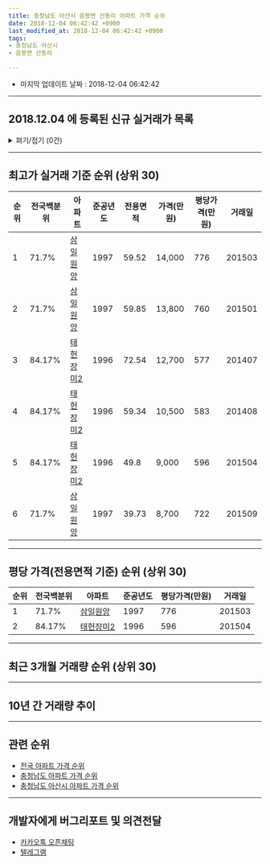 ```yaml
---
title: 충청남도 아산시 음봉면 산동리 아파트 가격 순위
date: 2018-12-04 06:42:42 +0900
last_modified_at: 2018-12-04 06:42:42 +0900
tags:
- 충청남도 아산시
- 음봉면 산동리

---
```


* 마지막 업데이트 날짜 : 2018-12-04 06:42:42

---

## 2018.12.04 에 등록된 신규 실거래가 목록

<details>
<summary>펴기/접기 (0건)</summary>
<div markdown="1">

|아파트|전국백분위|준공년도|전용면적|가격(만원)|평당가격(만원)|거래일|
|---|---|---|---|---|---|---|
|없음|||||||


</div>
</details>

---

## 최고가 실거래 기준 순위 (상위 30)


|순위|전국백분위|아파트|준공년도|전용면적|가격(만원)|평당가격(만원)|거래일|
|---|---|---|---|---|---|---|---|
|1|71.7%|[삼일원앙](https://search.naver.com/search.naver?query=%EC%B6%A9%EC%B2%AD%EB%82%A8%EB%8F%84+%EC%95%84%EC%82%B0%EC%8B%9C+%EC%9D%8C%EB%B4%89%EB%A9%B4+%EC%82%B0%EB%8F%99%EB%A6%AC+%EC%82%BC%EC%9D%BC%EC%9B%90%EC%95%99)|1997|59.52|14,000|776|201503|
|2|71.7%|[삼일원앙](https://search.naver.com/search.naver?query=%EC%B6%A9%EC%B2%AD%EB%82%A8%EB%8F%84+%EC%95%84%EC%82%B0%EC%8B%9C+%EC%9D%8C%EB%B4%89%EB%A9%B4+%EC%82%B0%EB%8F%99%EB%A6%AC+%EC%82%BC%EC%9D%BC%EC%9B%90%EC%95%99)|1997|59.85|13,800|760|201501|
|3|84.17%|[태헌장미2](https://search.naver.com/search.naver?query=%EC%B6%A9%EC%B2%AD%EB%82%A8%EB%8F%84+%EC%95%84%EC%82%B0%EC%8B%9C+%EC%9D%8C%EB%B4%89%EB%A9%B4+%EC%82%B0%EB%8F%99%EB%A6%AC+%ED%83%9C%ED%97%8C%EC%9E%A5%EB%AF%B82)|1996|72.54|12,700|577|201407|
|4|84.17%|[태헌장미2](https://search.naver.com/search.naver?query=%EC%B6%A9%EC%B2%AD%EB%82%A8%EB%8F%84+%EC%95%84%EC%82%B0%EC%8B%9C+%EC%9D%8C%EB%B4%89%EB%A9%B4+%EC%82%B0%EB%8F%99%EB%A6%AC+%ED%83%9C%ED%97%8C%EC%9E%A5%EB%AF%B82)|1996|59.34|10,500|583|201408|
|5|84.17%|[태헌장미2](https://search.naver.com/search.naver?query=%EC%B6%A9%EC%B2%AD%EB%82%A8%EB%8F%84+%EC%95%84%EC%82%B0%EC%8B%9C+%EC%9D%8C%EB%B4%89%EB%A9%B4+%EC%82%B0%EB%8F%99%EB%A6%AC+%ED%83%9C%ED%97%8C%EC%9E%A5%EB%AF%B82)|1996|49.8|9,000|596|201504|
|6|71.7%|[삼일원앙](https://search.naver.com/search.naver?query=%EC%B6%A9%EC%B2%AD%EB%82%A8%EB%8F%84+%EC%95%84%EC%82%B0%EC%8B%9C+%EC%9D%8C%EB%B4%89%EB%A9%B4+%EC%82%B0%EB%8F%99%EB%A6%AC+%EC%82%BC%EC%9D%BC%EC%9B%90%EC%95%99)|1997|39.73|8,700|722|201509|


---

## 평당 가격(전용면적 기준) 순위 (상위 30)


|순위|전국백분위|아파트|준공년도|평당가격(만원)|거래일|
|---|---|---|---|---|---|
|1|71.7%|[삼일원앙](https://search.naver.com/search.naver?query=%EC%B6%A9%EC%B2%AD%EB%82%A8%EB%8F%84+%EC%95%84%EC%82%B0%EC%8B%9C+%EC%9D%8C%EB%B4%89%EB%A9%B4+%EC%82%B0%EB%8F%99%EB%A6%AC+%EC%82%BC%EC%9D%BC%EC%9B%90%EC%95%99)|1997|776|201503|
|2|84.17%|[태헌장미2](https://search.naver.com/search.naver?query=%EC%B6%A9%EC%B2%AD%EB%82%A8%EB%8F%84+%EC%95%84%EC%82%B0%EC%8B%9C+%EC%9D%8C%EB%B4%89%EB%A9%B4+%EC%82%B0%EB%8F%99%EB%A6%AC+%ED%83%9C%ED%97%8C%EC%9E%A5%EB%AF%B82)|1996|596|201504|


---

## 최근 3개월 거래량 순위 (상위 30)


<div style="width:100%;">
    <canvas id="deal_count_ranking" height="250"></canvas>
</div>


<script>
new Chart(document.getElementById("deal_count_ranking"), {
    type: 'horizontalBar',
    data: {
        labels: ['삼일원앙'],
        datasets: [{
            label: '실거래 수',
            data: [13],
            borderColor: "rgba(255, 0, 128, 1)",
            backgroundColor: "rgba(255, 0, 128, 0.5)",
            fill: false,
        }]
    },
    options: {
        responsive: true,
        title: {
            display: true,
            text: '최근 3개월 거래량 순위'
        },
        tooltips: {
            mode: 'index',
            intersect: false,
            callbacks: {
                title: function(tooltipItems, data) {
                    return "실거래 수:";
                },
                label: function(tooltipItem, data) {
                    return data.labels[tooltipItem.index] + ": " + tooltipItem.xLabel;
                }
            }
        },
        hover: {
            mode: 'nearest',
            intersect: true
        },
        scales: {
            xAxes: [{
                display: true,
                scaleLabel: {
                    display: true,
                    labelString: '실거래 수'
                },
                ticks: {
                    suggestedMin: 0,
                }
            }],
            yAxes: [{
                display: true,
                ticks: {
                    autoSkip: false,
                    callback: function(value, index, values) {
                        if (value.length > 15)
                            return value.substr(0, 13) + "...";
                        else
                            return value;
                    }
                },
                scaleLabel: {
                    display: false,
                }
            }]
        }
    }
});

</script>


---

## 10년 간 거래량 추이


<div style="width:100%;">
    <canvas id="deal_progress" height="250"></canvas>
</div>

<script>
new Chart(document.getElementById("deal_progress"), {
    type: 'line',
    data: {
        labels: ['200812','200901','200902','200903','200904','200905','200906','200907','200908','200909','200910','200911','200912','201001','201002','201003','201004','201005','201006','201007','201008','201009','201010','201011','201012','201101','201102','201103','201104','201105','201106','201107','201108','201109','201110','201111','201112','201201','201202','201203','201204','201205','201206','201207','201208','201209','201210','201211','201212','201301','201302','201303','201304','201305','201306','201307','201308','201309','201310','201311','201312','201401','201402','201403','201404','201405','201406','201407','201408','201409','201410','201411','201412','201501','201502','201503','201504','201505','201506','201507','201508','201509','201510','201511','201512','201601','201602','201603','201604','201605','201606','201607','201608','201609','201610','201611','201612','201701','201702','201703','201704','201705','201706','201707','201708','201709','201710','201711','201712','201801','201802','201803','201804','201805','201806','201807','201808','201809','201810','201811','201812'],
        datasets: [{
            label: '실거래 수',
            pointRadius: 1,
            data: [8, 8, 13, 14, 9, 7, 13, 10, 5, 6, 12, 13, 11, 14, 16, 21, 9, 12, 13, 20, 17, 8, 25, 21, 20, 28, 22, 25, 18, 13, 21, 17, 25, 11, 15, 17, 19, 17, 26, 19, 17, 11, 14, 11, 11, 19, 18, 8, 11, 10, 7, 21, 13, 22, 11, 8, 13, 13, 12, 16, 24, 10, 23, 17, 16, 25, 16, 13, 14, 27, 27, 13, 11, 16, 15, 25, 12, 16, 13, 7, 15, 10, 17, 7, 12, 10, 7, 8, 18, 5, 9, 10, 18, 12, 9, 8, 13, 5, 7, 12, 11, 9, 35, 29, 8, 7, 6, 11, 9, 7, 9, 14, 8, 4, 4, 6, 8, 4, 3, 10, 0],
            borderColor: "rgba(255, 201, 14, 1)",
            backgroundColor: "rgba(255, 201, 14, 0.5)",
            fill: true,
        }]
    },
    options: {
        responsive: true,
        title: {
            display: true,
            text: '10년간 거래량 추이'
        },
        tooltips: {
            mode: 'index',
            intersect: false,
        },
        hover: {
            mode: 'nearest',
            intersect: true
        },
        scales: {
            xAxes: [{
                display: true,
                scaleLabel: {
                    display: true,
                    labelString: '년/월'
                }
            }],
            yAxes: [{
                display: true,
                ticks: {
                    suggestedMin: 0,
                },
                scaleLabel: {
                    display: true,
                    labelString: '실거래 수'
                }
            }]
        }
    }
});

</script>


---

## 관련 순위

- [전국 아파트 가격 순위](https://inasie.github.io/apt-ranking/전국)
- [충청남도 아파트 가격 순위](https://inasie.github.io/apt-ranking/충청남도)
- [충청남도 아산시 아파트 가격 순위](https://inasie.github.io/apt-ranking/충청남도-아산시)


---

## 개발자에게 버그리포트 및 의견전달

- [카카오톡 오픈채팅](https://open.kakao.com/o/gLJUAP4)
- [텔레그램](https://t.me/inasie)

